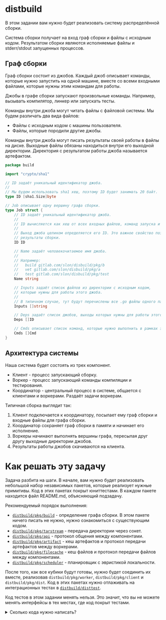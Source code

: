 # distbuild

В этом задании вам нужно будет реализовать систему распределённой сборки.

Система сборки получает на вход граф сборки и файлы с исходным кодом. Результатом сборки
являются исполняемые файлы и stderr/stdout запущенных процессов.

## Граф сборки

Граф сборки состоит из джобов. Каждый джоб описывает команды, которые нужно запустить на одной машине,
вместе со всеми входными файлами, которые нужны этим командам для работы.

Джобы в графе сборки запускают произвольные команды. Например, вызывать компилятор, линкер или 
запускать тесты.

Команды внутри джоба могут читать файлы с файловой системы. Мы будем различать два вида файлов:
 - Файлы с исходным кодом с машины пользователя.
 - Файлы, которые породили другие джобы.

Команды внутри джоба могут писать результаты своей работы в файлы на диске. Выходные файлы
обязаны находиться внутри его выходной директории. Директория с результатом работы джоба называется
артефактом.

```go
package build

import "crypto/sha1"

// ID задаёт уникальный идентификатор джоба.
//
// Мы будем использовать sha1 хеш, поэтому ID будет занимать 20 байт.
type ID [sha1.Size]byte

// Job описывает одну вершину графа сборки.
type Job struct {
	// ID задаёт уникальный идентификатор джоба.
	//
	// ID вычисляется как хеш от всех входных файлов, команд запуска и хешей зависимых джобов.
	//
	// Выход джоба целиком определяется его ID. Это важное свойство позволяет кешировать
	// результаты сборки.
	ID ID

	// Name задаёт человекочитаемое имя джоба.
	//
	// Например:
	//   build gitlab.com/slon/disbuild/pkg/b
	//   vet gitlab.com/slon/disbuild/pkg/a
	//   test gitlab.com/slon/disbuild/pkg/test
	Name string

	// Inputs задаёт список файлов из директории с исходным кодом,
	// которые нужны для работы этого джоба.
	//
	// В типичном случае, тут будут перечислены все .go файлы одного пакета.
	Inputs []string

	// Deps задаёт список джобов, выходы которых нужны для работы этого джоба.
	Deps []ID

	// Cmds описывает список команд, которые нужно выполнить в рамках этого джоба.
	Cmds []Cmd
}
```

## Архитектура системы

Наша система будет состоять из трех компонент.
 * Клиент - процесс запускающий сборку.
 * Воркер - процесс запускающий команды компиляции и тестирования.
 * Координатор - центральный процесс в системе, общается с клиентами и воркерами. Раздаёт задачи
   воркерам.

Типичная сборка выглядит так:
1. Клиент подключается к координатору, посылает ему граф сборки и входные файлы для графа сборки.
2. Координатор сохраняет граф сборки в памяти и начинает его исполнение.
3. Воркеры начинают выполнять вершины графа, пересылая друг другу выходные директории джобов.
4. Результаты работы джобов скачиваются на клиента.

# Как решать эту задачу

Задача разбита на шаги. В начале, вам нужно будет реализовать небольшой набор независимых пакетов,
которые реализует нужные примитивы. Код в этих пакетах покрыт юниттестами. В каждом пакете находится
файл README.md, объясняющий подзадачу.

Рекомендуемый порядок выполнения:

- [`distbuild/pkg/build`](./pkg/build) - определение графа сборки. В этом пакете ничего писать не нужно,
  нужно ознакомиться с существующим кодом.
- [`distbuild/pkg/tarstream`](./pkg/tarstream) - передача директории через сокет.
- [`distbuild/pkg/api`](./pkg/api) - протокол общения между компонентами.
- [`distbuild/pkg/artifact`](./pkg/artifact) - кеш артефактов и протокол передачи артефактов между воркерами.
- [`distbuild/pkg/filecache`](./pkg/filecache) - кеш файлов и протокол передачи файлов между компонентами.
- [`distbuild/pkg/scheduler`](./pkg/scheduler) - планировщик с эвристикой локальности.

После того, как все кубики будут готовы, нужно будет соединить их вместе, реализовав `distbuild/pkg/worker`,
`distbuild/pkg/client` и `distbuild/pkg/dist`. Код в этих пакетах нужно отлаживать на
интеграционных тестах в [`distbuild/disttest`](../disttest).

Код тестов в этом задании менять нельзя. Это значит, что вы не можете менять интерфейсы в тех местах, где
код покрыт тестами.

<details>
  <summary markdown="span">Сколько кода нужно написать?</summary>
  
  ```
prime@bee ~/C/shad-go> find distbuild -iname '*.go' | grep -v test | grep -v mock | grep -v pkg/build | xargs wc -l
   23 distbuild/pkg/worker/state.go
  111 distbuild/pkg/worker/worker.go
   45 distbuild/pkg/worker/download.go
  281 distbuild/pkg/worker/job.go
   69 distbuild/pkg/api/heartbeat.go
  121 distbuild/pkg/api/build_client.go
   53 distbuild/pkg/api/build.go
   60 distbuild/pkg/api/heartbeat_handler.go
  142 distbuild/pkg/api/build_handler.go
   56 distbuild/pkg/api/heartbeat_client.go
  288 distbuild/pkg/scheduler/scheduler.go
  119 distbuild/pkg/dist/build.go
  120 distbuild/pkg/dist/coordinator.go
   98 distbuild/pkg/tarstream/stream.go
   42 distbuild/pkg/artifact/client.go
  191 distbuild/pkg/artifact/cache.go
   54 distbuild/pkg/artifact/handler.go
  124 distbuild/pkg/client/build.go
   83 distbuild/pkg/filecache/client.go
   99 distbuild/pkg/filecache/handler.go
  111 distbuild/pkg/filecache/filecache.go
 2290 total
  ```
</details>
